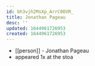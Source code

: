 ```yaml
---
id: bh3vjh2MsXp_ArrC0OVR_
title: Jonathan Pageau
desc: ''
updated: 1644961726953
created: 1644961726953
---
```



- [[person]] - Jonathan Pageau
- appeared 1x at the stoa
